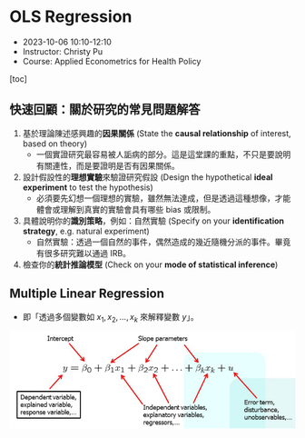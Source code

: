 # OLS Regression

- 2023-10-06 10:10-12:10
- Instructor: Christy Pu
- Course: Applied Econometrics for Health Policy

[toc]

## 快速回顧：關於研究的常見問題解答

1. 基於理論陳述感興趣的**因果關係** (State the **causal relationship** of interest, based on theory)
   - 一個實證研究最容易被人詬病的部分。這是這堂課的重點，不只是要說明有關連性，而是要證明是否有因果關係。
2. 設計假設性的**理想實驗**來驗證研究假設 (Design the hypothetical **ideal experiment** to test the hypothesis)
   - 必須要先幻想一個理想的實驗，雖然無法達成，但是透過這種想像，才能體會或理解到真實的實驗會具有哪些 bias 或限制。
3. 具體說明你的**識別策略**，例如：自然實驗 (Specify on your **identification strategy**, e.g. natural experiment)
   - 自然實驗：透過一個自然的事件，偶然造成的幾近隨機分派的事件。畢竟有很多研究難以通過 IRB。
4. 檢查你的**統計推論模型** (Check on your **mode of statistical inference**)

## Multiple Linear Regression

- 即「透過多個變數如 $x_1, x_2, \dots, x_k$ 來解釋變數 $y$」。
<img src="pic/p3.png" width="600">
